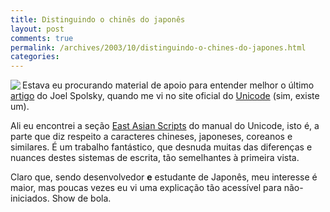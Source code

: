 ```yaml
---
title: Distinguindo o chinês do japonês
layout: post
comments: true
permalink: /archives/2003/10/distinguindo-o-chines-do-japones.html
categories:
---
```

<img src=//chester.me/img/blig/kanji.gif align=left border=0>Estava eu procurando material de apoio para entender melhor o último <a href=http://www.joelonsoftware.com/articles/Unicode.html >artigo</a> do Joel Spolsky, quando me vi no site oficial do <a href=http://www.unicode.org/ >Unicode</a> (sim, existe um).

Ali eu encontrei a seção <a href=http://www.unicode.org/versions/Unicode4.0.0/ch11.pdf >East Asian Scripts</a> do manual do Unicode, isto é, a parte que diz respeito a caracteres chineses, japoneses, coreanos e similares. É um trabalho fantástico, que desnuda muitas das diferenças e nuances destes sistemas de escrita, tão semelhantes à primeira vista.

Claro que, sendo desenvolvedor **e** estudante de Japonês, meu interesse é maior, mas poucas vezes eu vi uma explicação tão acessível para não-iniciados. Show de bola.
